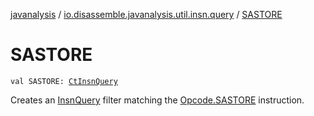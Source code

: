 [javanalysis](../index.md) / [io.disassemble.javanalysis.util.insn.query](index.md) / [SASTORE](./-s-a-s-t-o-r-e.md)

# SASTORE

`val SASTORE: `[`CtInsnQuery`](-ct-insn-query/index.md)

Creates an [InsnQuery](-insn-query/index.md) filter matching the [Opcode.SASTORE](#) instruction.

